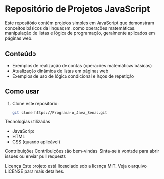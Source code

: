 # Repositório de Projetos JavaScript

Este repositório contém projetos simples em JavaScript que demonstram conceitos básicos da linguagem, como operações matemáticas, manipulação de listas e lógica de programação, geralmente aplicados em páginas web.

## Conteúdo

- Exemplos de realização de contas (operações matemáticas básicas)
- Atualização dinâmica de listas em páginas web
- Exemplos de uso de lógica condicional e laços de repetição

## Como usar

1. Clone este repositório:
   ```bash
   git clone https://Programa-o_Java_Senac.git

Tecnologias utilizadas
- JavaScript
- HTML
- CSS (quando aplicável)

Contribuições
Contribuições são bem-vindas! Sinta-se à vontade para abrir issues ou enviar pull requests.

Licença
Este projeto está licenciado sob a licença MIT. Veja o arquivo LICENSE para mais detalhes.
